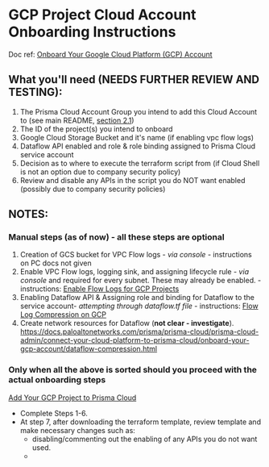 # GCP Project Cloud Account Onboarding Instructions
Doc ref: [Onboard Your Google Cloud Platform (GCP) Account](https://docs.paloaltonetworks.com/prisma/prisma-cloud/prisma-cloud-admin/connect-your-cloud-platform-to-prisma-cloud/onboard-your-gcp-account.html)

## What you'll need (NEEDS FURTHER REVIEW AND TESTING):
1. The Prisma Cloud Account Group you intend to add this Cloud Account to (see main README, [section 2.1](../README.md))
2. The ID of the project(s) you intend to onboard
3. Google Cloud Storage Bucket and it's name (if enabling vpc flow logs)
4. Dataflow API enabled and role & role binding assigned to Prisma Cloud service account
5. Decision as to where to execute the terraform script from (if Cloud Shell is not an option due to company security policy)
6. Review and disable any APIs in the script you do NOT want enabled (possibly due to company security policies)

## NOTES:
### Manual steps (as of now) - all these steps are optional
1. Creation of GCS bucket for VPC Flow logs - *via console* - instructions on PC docs not given
2. Enable VPC Flow logs, logging sink, and assigning lifecycle rule - *via console* and required for every subnet.  These may already be enabled. - instructions: [Enable Flow Logs for GCP Projects](https://docs.paloaltonetworks.com/prisma/prisma-cloud/prisma-cloud-admin/connect-your-cloud-platform-to-prisma-cloud/onboard-your-gcp-account/enable-flow-logs-for-gcp-projects.html)
3. Enabling Dataflow API & Assigning role and binding for Dataflow to the service account- *attempting through dataflow.tf file* - instructions: [Flow Log Compression on GCP](https://docs.paloaltonetworks.com/prisma/prisma-cloud/prisma-cloud-admin/connect-your-cloud-platform-to-prisma-cloud/onboard-your-gcp-account/dataflow-compression.html)
4. Create network resources for Dataflow (**not clear - investigate**). https://docs.paloaltonetworks.com/prisma/prisma-cloud/prisma-cloud-admin/connect-your-cloud-platform-to-prisma-cloud/onboard-your-gcp-account/dataflow-compression.html


### Only when all the above is sorted should you proceed with the actual onboarding steps
[Add Your GCP Project to Prisma Cloud](https://docs.paloaltonetworks.com/prisma/prisma-cloud/prisma-cloud-admin/connect-your-cloud-platform-to-prisma-cloud/onboard-your-gcp-account/add-your-gcp-projects-to-prisma-cloud.html)

- Complete Steps 1-6.  
- At step 7, after downloading the terraform template, review template and make necessary changes such as:
  - disabling/commenting out the enabling of any APIs you do not want used.
  - 
